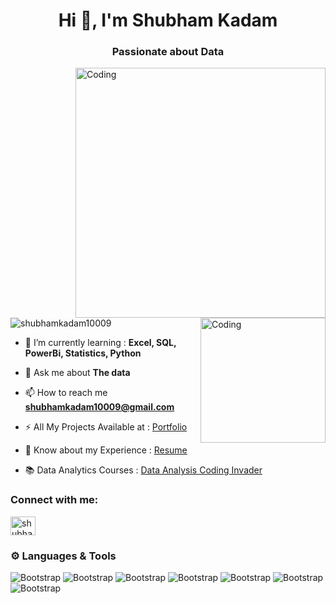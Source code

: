 <h1 align="center">Hi 👋, I'm Shubham Kadam</h1>
<h3 align="center">Passionate about Data</h3>
<img align="right" alt="Coding" width="400" src="https://media3.giphy.com/media/v1.Y2lkPTc5MGI3NjExYTc2MmI5ZDI2ODBhM2Q1ZThlOWQ5N2RlYjJhOWMyNWFhMDI3NzQ1ZiZlcD12MV9pbnRlcm5hbF9naWZzX2dpZklkJmN0PWc/qgQUggAC3Pfv687qPC/giphy.gif">
<img align="right" alt="Coding" width="200" src="https://www.careerguide.com/career/wp-content/uploads/2021/08/570bfa_93eba704821a45119d72f3c091263817_mv2.gif">

<p align="left"> <img src="https://komarev.com/ghpvc/?username=shubhamkadam10009&label=Profile%20views&color=0e75b6&style=flat" alt="shubhamkadam10009" /> </p>

- 🌱 I’m currently learning : **Excel, SQL, PowerBi, Statistics, Python**

- 💬 Ask me about **The data**

- 📫 How to reach me **shubhamkadam10009@gmail.com**

- ⚡ All My Projects Available at : [Portfolio](https://github.com/shubhamkadam10009/Data-Analysis-Portfolio)
- 📄 Know about my Experience : [Resume](https://drive.google.com/file/d/18muUNksuXdxrGFZmfg-vG27seXBKKRaW/view?usp=drive_link)
- 📚 Data Analytics Courses : [Data Analysis Coding Invader](https://codinginvaders.com/certificate?path=https://storage.yandexcloud.net/test11/DA_certificates/August%202023/4-Shubham-Mangesh-Kadam.jpg)

<h3 align="left">Connect with me:</h3>
<p align="left">
<a href="https://www.linkedin.com/in/shubham-kadam-a4167a253?lipi=urn%3Ali%3Apage%3Ad_flagship3_profile_view_base_contact_details%3BC54RKzPASraS6hYBzUnj%2Bg%3D%3D" target="blank"><img align="center" src="https://raw.githubusercontent.com/rahuldkjain/github-profile-readme-generator/master/src/images/icons/Social/linked-in-alt.svg" alt="shubham kadam" height="30" width="40" /></a>

</p>



### ⚙️ Languages & Tools

![Bootstrap](https://img.shields.io/badge/-Excel-05122A?style=flat-square&logo=Excel&color=bb8b8b) ![Bootstrap](https://img.shields.io/badge/-Python-05122A?style=flat-square&logo=Python&color=bb8b8b) ![Bootstrap](https://img.shields.io/badge/-MySQL-05122A?style=flat-square&logo=MySQL&color=bb8b8b) ![Bootstrap](https://img.shields.io/badge/-PostgreSQL-05122A?style=flat-square&logo=PostgreSQL&color=bb8b8b) ![Bootstrap](https://img.shields.io/badge/-Pandas-05122A?style=flat-square&logo=Pandas&color=bb8b8b) ![Bootstrap](https://img.shields.io/badge/-Numpy-05122A?style=flat-square&logo=Numpy&color=bb8b8b) ![Bootstrap](https://img.shields.io/badge/-PowerBi-05122A?style=flat-square&logo=PowerBi&color=bb8b8b)


